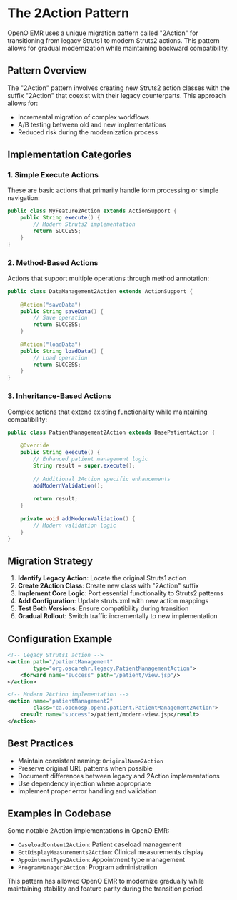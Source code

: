 # The 2Action Pattern

OpenO EMR uses a unique migration pattern called "2Action" for transitioning from legacy Struts1 to modern Struts2 actions. This pattern allows for gradual modernization while maintaining backward compatibility.

## Pattern Overview

The "2Action" pattern involves creating new Struts2 action classes with the suffix "2Action" that coexist with their legacy counterparts. This approach allows for:

- Incremental migration of complex workflows
- A/B testing between old and new implementations
- Reduced risk during the modernization process

## Implementation Categories

### 1. Simple Execute Actions

These are basic actions that primarily handle form processing or simple navigation:

```java
public class MyFeature2Action extends ActionSupport {
    public String execute() {
        // Modern Struts2 implementation
        return SUCCESS;
    }
}
```

### 2. Method-Based Actions

Actions that support multiple operations through method annotation:

```java
public class DataManagement2Action extends ActionSupport {
    
    @Action("saveData")
    public String saveData() {
        // Save operation
        return SUCCESS;
    }
    
    @Action("loadData") 
    public String loadData() {
        // Load operation
        return SUCCESS;
    }
}
```

### 3. Inheritance-Based Actions

Complex actions that extend existing functionality while maintaining compatibility:

```java
public class PatientManagement2Action extends BasePatientAction {
    
    @Override
    public String execute() {
        // Enhanced patient management logic
        String result = super.execute();
        
        // Additional 2Action specific enhancements
        addModernValidation();
        
        return result;
    }
    
    private void addModernValidation() {
        // Modern validation logic
    }
}
```

## Migration Strategy

1. **Identify Legacy Action**: Locate the original Struts1 action
2. **Create 2Action Class**: Create new class with "2Action" suffix
3. **Implement Core Logic**: Port essential functionality to Struts2 patterns
4. **Add Configuration**: Update struts.xml with new action mappings
5. **Test Both Versions**: Ensure compatibility during transition
6. **Gradual Rollout**: Switch traffic incrementally to new implementation

## Configuration Example

```xml
<!-- Legacy Struts1 action -->
<action path="/patientManagement"
        type="org.oscarehr.legacy.PatientManagementAction">
    <forward name="success" path="/patient/view.jsp"/>
</action>

<!-- Modern 2Action implementation -->
<action name="patientManagement2" 
        class="ca.openosp.openo.patient.PatientManagement2Action">
    <result name="success">/patient/modern-view.jsp</result>
</action>
```

## Best Practices

- Maintain consistent naming: `OriginalName2Action`
- Preserve original URL patterns when possible
- Document differences between legacy and 2Action implementations
- Use dependency injection where appropriate
- Implement proper error handling and validation

## Examples in Codebase

Some notable 2Action implementations in OpenO EMR:

- `CaseloadContent2Action`: Patient caseload management
- `EctDisplayMeasurements2Action`: Clinical measurements display
- `AppointmentType2Action`: Appointment type management
- `ProgramManager2Action`: Program administration

This pattern has allowed OpenO EMR to modernize gradually while maintaining stability and feature parity during the transition period.
